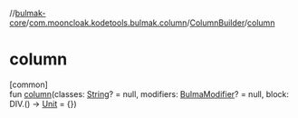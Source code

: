 //[bulmak-core](../../../index.md)/[com.mooncloak.kodetools.bulmak.column](../index.md)/[ColumnBuilder](index.md)/[column](column.md)

# column

[common]\
fun [column](column.md)(classes: [String](https://kotlinlang.org/api/core/kotlin-stdlib/kotlin/-string/index.html)? = null, modifiers: [BulmaModifier](../../com.mooncloak.kodetools.bulmak.modifier/-bulma-modifier/index.md)? = null, block: DIV.() -&gt; [Unit](https://kotlinlang.org/api/core/kotlin-stdlib/kotlin/-unit/index.html) = {})
